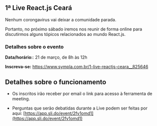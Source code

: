 ## 1ª Live React.js Ceará

Nenhum corongavirus vai deixar a comunidade parada.

Portanto, no próximo sábado iremos nos reunir de forma online para discutirmos alguns tópicos relacionados ao mundo React.js.

### Detalhes sobre o evento

**Data/horário:**: 21 de março, de 8h às 12h

**Inscreva-se:** https://www.sympla.com.br/1-live-reactjs-ceara__825646

## Detalhes sobre o funcionamento

- Os inscritos irão receber por email o link para acesso à ferramenta de meeting.

- Perguntas que serão debatidas durante a Live podem ser feitas por aqui: [https://app.sli.do/event/2fv1omd1](https://app.sli.do/event/2fv1omd1)
